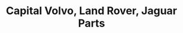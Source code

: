 ---
title: "Capital Volvo, Land Rover, Jaguar Parts"
url: /colonie/capital-volvo-land-rover-jaguar-parts/
shop: car parts
---